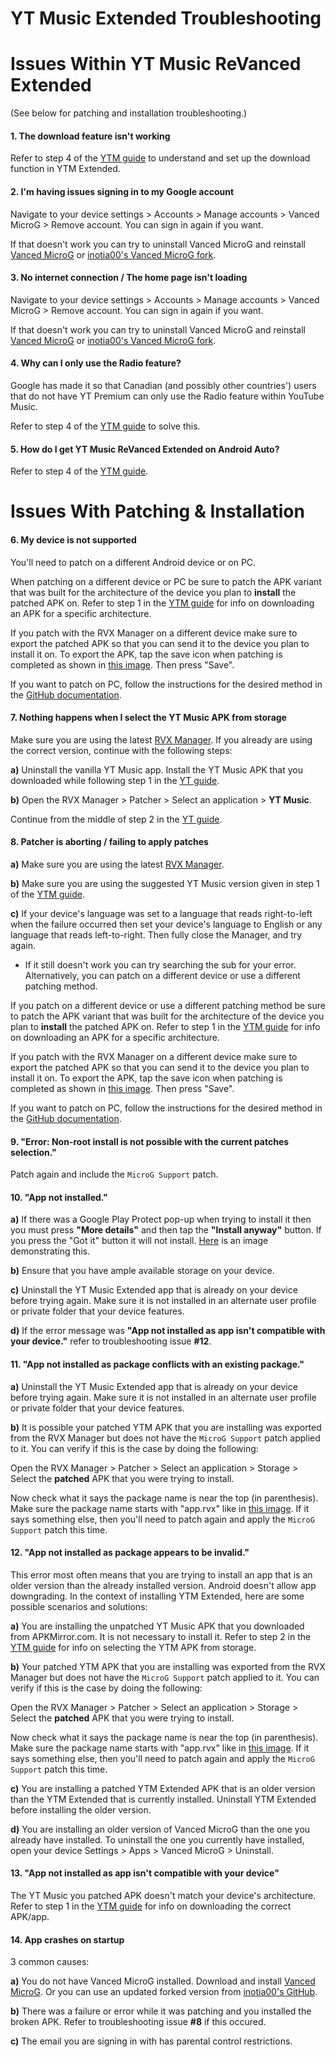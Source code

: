 # **YT Music Extended Troubleshooting**



# **Issues Within YT Music ReVanced Extended**

(See below for patching and installation troubleshooting.)



#### **1. The download feature isn't working**

Refer to step 4 of the [YTM guide](https://www.reddit.com/r/revancedextended/wiki/ytm-guide/#wiki_downloader_setup) to understand and set up the download function in YTM Extended.




#### **2. I'm having issues signing in to my Google account**

Navigate to your device settings > Accounts > Manage accounts > Vanced MicroG > Remove account. You can sign in again if you want.

If that doesn't work you can try to uninstall Vanced MicroG and reinstall [Vanced MicroG](https://github.com/TeamVanced/VancedMicroG/releases/latest) or [inotia00's Vanced MicroG fork](https://github.com/inotia00/VancedMicroG/releases/latest).




#### **3. No internet connection / The home page isn't loading**

Navigate to your device settings > Accounts > Manage accounts > Vanced MicroG > Remove account. You can sign in again if you want.

If that doesn't work you can try to uninstall Vanced MicroG and reinstall [Vanced MicroG](https://github.com/TeamVanced/VancedMicroG/releases/latest) or [inotia00's Vanced MicroG fork](https://github.com/inotia00/VancedMicroG/releases/latest).




#### **4. Why can I only use the Radio feature?**

Google has made it so that Canadian (and possibly other countries') users that do not have YT Premium can only use the Radio feature within YouTube Music.

Refer to step 4 of the [YTM guide](https://www.reddit.com/r/revancedextended/wiki/ytm-guide/#wiki_spoof_app_version_setup_.28for_canadian_users.29) to solve this.




#### **5. How do I get YT Music ReVanced Extended on Android Auto?**

Refer to step 4 of the [YTM guide](https://www.reddit.com/r/revancedextended/wiki/ytm-guide/#wiki_android_auto_setup).







# **Issues With Patching & Installation**



#### **6. My device is not supported**

You'll need to patch on a different Android device or on PC.

When patching on a different device or PC be sure to patch the APK variant that was built for the architecture of the device you plan to **install** the patched APK on. Refer to step 1 in the [YTM guide](https://www.reddit.com/r/revancedextended/wiki/ytm-guide/#wiki_1._downloading_vanced_microg.2C_rvx_manager.2C_.26amp.3B_yt_music_apk) for info on downloading an APK for a specific architecture.

If you patch with the RVX Manager on a different device make sure to export the patched APK so that you can send it to the device you plan to install it on. To export the APK, tap the save icon when patching is completed as shown in [this image](https://imgur.com/a/FKD0okE). Then press "Save".

If you want to patch on PC, follow the instructions for the desired method in the [GitHub documentation](https://github.com/inotia00/revanced-documentation#revanced-extended-documentation).




#### **7. Nothing happens when I select the YT Music APK from storage**

Make sure you are using the latest [RVX Manager](https://github.com/inotia00/revanced-manager/releases/latest). If you already are using the correct version, continue with the following steps:

**a)** Uninstall the vanilla YT Music app. Install the YT Music APK that you downloaded while following step 1 in the [YT guide](https://www.reddit.com/r/revancedextended/wiki/yt-guide/#wiki_1._downloading_vanced_microg.2C_rvx_manager.2C_.26amp.3B_yt_apk).

**b)** Open the RVX Manager > Patcher > Select an application > **YT Music**.

Continue from the middle of step 2 in the [YT guide](https://www.reddit.com/r/revancedextended/wiki/yt-guide/#wiki_2._patching_the_apk).



#### **8. Patcher is aborting / failing to apply patches**

**a)** Make sure you are using the latest [RVX Manager](https://github.com/inotia00/revanced-manager/releases/latest).

**b)** Make sure you are using the suggested YT Music version given in step 1 of the [YTM guide](https://www.reddit.com/r/revancedextended/wiki/ytm-guide/#wiki_1._downloading_vanced_microg.2C_rvx_manager.2C_.26amp.3B_yt_music_apk).

**c)** If your device's language was set to a language that reads right-to-left when the failure occurred then set your device's language to English or any language that reads left-to-right. Then fully close the Manager, and try again.

* If it still doesn't work you can try searching the sub for your error. Alternatively, you can patch on a different device or use a different patching method.

If you patch on a different device or use a different patching method be sure to patch the APK variant that was built for the architecture of the device you plan to **install** the patched APK on. Refer to step 1 in the [YTM guide](https://www.reddit.com/r/revancedextended/wiki/ytm-guide/#wiki_1._downloading_vanced_microg.2C_rvx_manager.2C_.26amp.3B_yt_music_apk) for info on downloading an APK for a specific architecture.

If you patch with the RVX Manager on a different device make sure to export the patched APK so that you can send it to the device you plan to install it on. To export the APK, tap the save icon when patching is completed as shown in [this image](https://imgur.com/a/FKD0okE). Then press "Save".

If you want to patch on PC, follow the instructions for the desired method in the [GitHub documentation](https://github.com/inotia00/revanced-documentation#revanced-extended-documentation).




#### **9. "Error: Non-root install is not possible with the current patches selection."**

Patch again and include the `MicroG Support` patch.




#### **10. "App not installed."**

**a)** If there was a Google Play Protect pop-up when trying to install it then you must press **"More details"** and then tap the **"Install anyway"** button. If you press the "Got it" button it will not install. [Here](https://imgur.com/a/Ck8nfhn) is an image demonstrating this.

**b)** Ensure that you have ample available storage on your device.

**c)** Uninstall the YT Music Extended app that is already on your device before trying again. Make sure it is not installed in an alternate user profile or private folder that your device features.

**d)** If the error message was **"App not installed as app isn't compatible with your device."** refer to troubleshooting issue **#12**.




#### **11. "App not installed as package conflicts with an existing package."**

**a)** Uninstall the YT Music Extended app that is already on your device before trying again. Make sure it is not installed in an alternate user profile or private folder that your device features.

**b)** It is possible your patched YTM APK that you are installing was exported from the RVX Manager but does not have the `MicroG Support` patch applied to it. You can verify if this is the case by doing the following:

Open the RVX Manager > Patcher > Select an application > Storage > Select the **patched** APK that you were trying to install.

Now check what it says the package name is near the top (in parenthesis). Make sure the package name starts with "app.rvx" like in [this image](https://imgur.com/a/AlYepUa). If it says something else, then you'll need to patch again and apply the `MicroG Support` patch this time.




#### **12. "App not installed as package appears to be invalid."**

This error most often means that you are trying to install an app that is an older version than the already installed version. Android doesn't allow app downgrading. In the context of installing YTM Extended, here are some possible scenarios and solutions:

**a)** You are installing the unpatched YT Music APK that you downloaded from APKMirror.com. It is not necessary to install it. Refer to step 2 in the [YTM guide](https://www.reddit.com/r/revancedextended/wiki/ytm-guide/#wiki_2._patching_the_apk) for info on selecting the YTM APK from storage.

**b)** Your patched YTM APK that you are installing was exported from the RVX Manager but does not have the `MicroG Support` patch applied to it. You can verify if this is the case by doing the following:

Open the RVX Manager > Patcher > Select an application > Storage > Select the **patched** APK that you were trying to install.

Now check what it says the package name is near the top (in parenthesis). Make sure the package name starts with "app.rvx" like in [this image](https://imgur.com/a/AlYepUa). If it says something else, then you'll need to patch again and apply the `MicroG Support` patch this time.

**c)** You are installing a patched YTM Extended APK that is an older version than the YTM Extended that is currently installed. Uninstall YTM Extended before installing the older version.

**d)** You are installing an older version of Vanced MicroG than the one you already have installed. To uninstall the one you currently have installed, open your device Settings > Apps > Vanced MicroG > Uninstall.




#### **13. "App not installed as app isn't compatible with your device"**

The YT Music you patched APK doesn't match your device's architecture. Refer to step 1 in the [YTM guide](https://www.reddit.com/r/revancedextended/wiki/ytm-guide/#wiki_1._downloading_vanced_microg.2C_rvx_manager.2C_.26amp.3B_yt_music_apk) for info on downloading the correct APK/app.




#### **14. App crashes on startup**

3 common causes:

**a)** You do not have Vanced MicroG installed. Download and install [Vanced MicroG](https://github.com/TeamVanced/VancedMicroG/releases/latest). Or you can use an updated forked version from [inotia00's GitHub](https://github.com/inotia00/VancedMicroG/releases/latest).

**b)** There was a failure or error while it was patching and you installed the broken APK. Refer to troubleshooting issue **#8** if this occured.

**c)** The email you are signing in with has parental control restrictions.